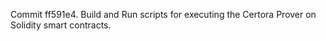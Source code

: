Commit ff591e4.                    Build and Run scripts for executing the Certora Prover on Solidity smart contracts.